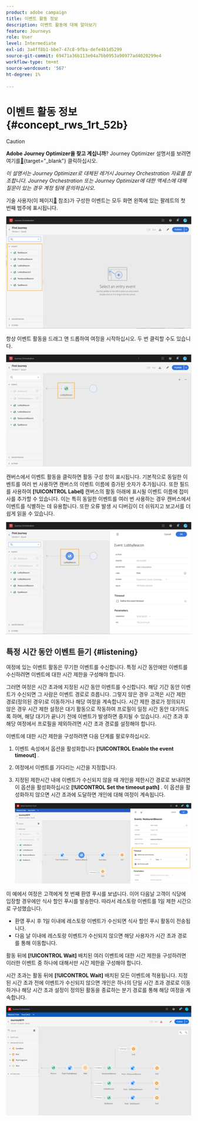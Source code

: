 ```yaml
---
product: adobe campaign
title: 이벤트 활동 정보
description: 이벤트 활동에 대해 알아보기
feature: Journeys
role: User
level: Intermediate
exl-id: 3a4ff8b1-bbe7-47c8-9fba-defe4b1d5299
source-git-commit: 69471a36b113e04a7bb0953a90977ad4020299e4
workflow-type: tm+mt
source-wordcount: '567'
ht-degree: 1%

---
```


# 이벤트 활동 정보 {#concept_rws_1rt_52b}


>[!CAUTION]
>
>**Adobe Journey Optimizer을 찾고 계십니까**? Journey Optimizer 설명서를 보려면 여기를[&#128279;](https://experienceleague.adobe.com/ko/docs/journey-optimizer/using/ajo-home){target="_blank"} 클릭하십시오.
>
>
>_이 설명서는 Journey Optimizer로 대체된 레거시 Journey Orchestration 자료를 참조합니다. Journey Orchestration 또는 Journey Optimizer에 대한 액세스에 대해 질문이 있는 경우 계정 팀에 문의하십시오._


기술 사용자(이 페이지[&#128279;](../event/about-events.md) 참조)가 구성한 이벤트는 모두 화면 왼쪽에 있는 팔레트의 첫 번째 범주에 표시됩니다.

![](../assets/journey43.png)

항상 이벤트 활동을 드래그 앤 드롭하여 여정을 시작하십시오. 두 번 클릭할 수도 있습니다.

![](../assets/journey44.png)

캔버스에서 이벤트 활동을 클릭하면 활동 구성 창이 표시됩니다. 기본적으로 동일한 이벤트를 여러 번 사용하면 캔버스의 이벤트 이름에 증가된 숫자가 추가됩니다. 또한 필드를 사용하여 **[!UICONTROL Label]** 캔버스의 활동 아래에 표시될 이벤트 이름에 접미사를 추가할 수 있습니다. 이는 특히 동일한 이벤트를 여러 번 사용하는 경우 캔버스에서 이벤트를 식별하는 데 유용합니다. 또한 오류 발생 시 디버깅이 더 쉬워지고 보고서를 더 쉽게 읽을 수 있습니다.

![](../assets/journey33.png)

## 특정 시간 동안 이벤트 듣기 {#listening}

여정에 있는 이벤트 활동은 무기한 이벤트를 수신합니다. 특정 시간 동안에만 이벤트를 수신하려면 이벤트에 대한 시간 제한을 구성해야 합니다.

그러면 여정은 시간 초과에 지정된 시간 동안 이벤트를 수신합니다. 해당 기간 동안 이벤트가 수신되면 그 사람은 이벤트 경로로 흐릅니다. 그렇지 않은 경우 고객은 시간 제한 경로(정의된 경우)로 이동하거나 해당 여정을 계속합니다. 시간 제한 경로가 정의되지 않은 경우 시간 제한 설정은 대기 활동으로 작동하여 프로필이 일정 시간 동안 대기하도록 하며, 해당 대기가 끝나기 전에 이벤트가 발생하면 중지될 수 있습니다. 시간 초과 후 해당 여정에서 프로필을 제외하려면 시간 초과 경로를 설정해야 합니다.

이벤트에 대한 시간 제한을 구성하려면 다음 단계를 팔로우하십시오.

1. 이벤트 속성에서 옵션을 활성화합니다 **[!UICONTROL Enable the event timeout]** .

1. 여정에서 이벤트를 기다리는 시간을 지정합니다.

1. 지정된 제한시간 내에 이벤트가 수신되지 않을 때 개인을 제한시간 경로로 보내려면 이 옵션을 활성화하십시오 **[!UICONTROL Set the timeout path]** . 이 옵션을 활성화하지 않으면 시간 초과에 도달하면 개인에 대해 여정이 계속됩니다.

   ![](../assets/event-timeout.png)

이 예에서 여정은 고객에게 첫 번째 환영 푸시를 보냅니다. 이어 다음날 고객이 식당에 입장할 경우에만 식사 할인 푸시를 발송한다. 따라서 레스토랑 이벤트를 1일 제한 시간으로 구성했습니다.

* 환영 푸시 후 1일 이내에 레스토랑 이벤트가 수신되면 식사 할인 푸시 활동이 전송됩니다.
* 다음 날 이내에 레스토랑 이벤트가 수신되지 않으면 해당 사용자가 시간 초과 경로를 통해 이동합니다.

활동 뒤에 **[!UICONTROL Wait]** 배치된 여러 이벤트에 대한 시간 제한을 구성하려면 이러한 이벤트 중 하나에 대해서만 시간 제한을 구성해야 합니다.

시간 초과는 활동 뒤에 **[!UICONTROL Wait]** 배치된 모든 이벤트에 적용됩니다. 지정된 시간 초과 전에 이벤트가 수신되지 않으면 개인은 하나의 단일 시간 초과 경로로 이동하거나 해당 시간 초과 설정이 정의된 활동을 종료하는 분기 경로를 통해 해당 여정을 계속합니다.

![](../assets/event-timeout-group.png)
